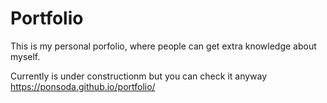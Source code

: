 # Portfolio

This is my personal porfolio, where people can get extra knowledge about myself. 

Currently is under constructionm but you can check it anyway https://ponsoda.github.io/portfolio/
